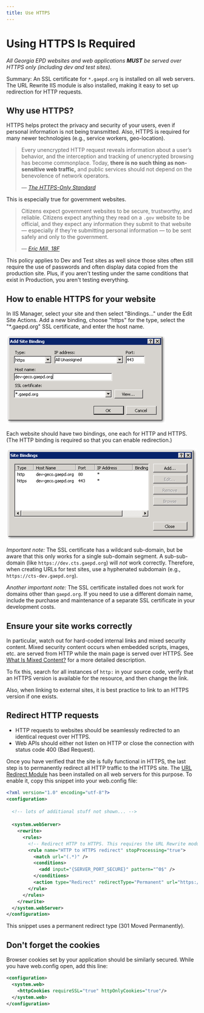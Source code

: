 ```yaml
---
title: Use HTTPS
---
```


# Using HTTPS Is Required

*All Georgia EPD websites and web applications **MUST** be served over HTTPS only (including dev and test sites).*

Summary: An SSL certificate for `*.gaepd.org` is installed on all web servers. The URL Rewrite IIS module is also installed, making it easy to set up redirection for HTTP requests.

## Why use HTTPS? 

HTTPS helps protect the privacy and security of your users, even if personal information is not being transmitted. Also, HTTPS is required for many newer technologies (e.g., service workers, geo-location).

> Every unencrypted HTTP request reveals information about a user’s behavior, and the interception and tracking of unencrypted browsing has become commonplace. Today, **there is no such thing as non-sensitive web traffic,** and public services should not depend on the benevolence of network operators.
> 
> — <cite>[The HTTPS-Only Standard](https://https.cio.gov/everything/)</cite>

This is especially true for government websites.

> Citizens expect government websites to be secure, trustworthy, and reliable. Citizens expect anything they read on a `.gov` website to be official, and they expect any information they submit to that website — especially if they’re submitting personal information — to be sent safely and only to the government.
>
> — <cite>[Eric Mill, 18F](https://18f.gsa.gov/2014/11/13/why-we-use-https-in-every-gov-website-we-make/)</cite>

This policy applies to Dev and Test sites as well since those sites often still require the use of passwords and often display data copied from the production site. Plus, if you aren't testing under the same conditions that exist in Production, you aren't testing everything.

## How to enable HTTPS for your website

In IIS Manager, select your site and then select "Bindings..." under the Edit Site Actions. Add a new binding, choose "https" for the type, select the "*.gaepd.org" SSL certificate, and enter the host name. 

![](https-add-binding.png)

Each website should have two bindings, one each for HTTP and HTTPS. (The HTTP binding is required so that you can enable redirection.)

![](https-bindings.png)

*Important note:* The SSL certificate has a wildcard sub-domain, but be aware that this only works for a single sub-domain segment. A sub-sub-domain (like `https://dev.cts.gaepd.org`) will *not* work correctly. Therefore, when creating URLs for test sites, use a hyphenated subdomain (e.g., `https://cts-dev.gaepd.org`).

*Another important note:* The SSL certificate installed does not work for domains other than `gaepd.org`. If you need to use a different domain name, include the purchase and maintenance of a separate SSL certificate in your development costs.

## Ensure your site works correctly

In particular, watch out for hard-coded internal links and mixed security content. Mixed security content occurs when embedded scripts, images, etc. are served from HTTP while the main page is served over HTTPS. See [What Is Mixed Content?](https://developers.google.com/web/fundamentals/security/prevent-mixed-content/what-is-mixed-content) for a more detailed description.

To fix this, search for all instances of `http:` in your source code, verify that an HTTPS version is available for the resource, and then change the
link.

Also, when linking to external sites, it is best practice to link to an HTTPS version if one exists.

## Redirect HTTP requests

* HTTP requests to websites should be seamlessly redirected to an identical request over HTTPS.
* Web APIs should either not listen on HTTP or close the connection with status code 400 (Bad Request).

Once you have verified that the site is fully functional in HTTPS, the last step is to permanently redirect all HTTP traffic to the HTTPS site. The [URL Redirect Module](https://docs.microsoft.com/en-us/iis/extensions/url-rewrite-module/using-the-url-rewrite-module) has been installed on all web servers for this purpose. To enable it, copy this snippet into your web.config file:

```xml
<?xml version="1.0" encoding="utf-8"?>
<configuration>

  <!-- lots of additional stuff not shown... -->
    
  <system.webServer>
    <rewrite>
      <rules>
        <!-- Redirect HTTP to HTTPS. This requires the URL Rewrite module to be installed in IIS. -->
        <rule name="HTTP to HTTPS redirect" stopProcessing="true">
          <match url="(.*)" />
          <conditions>
            <add input="{SERVER_PORT_SECURE}" pattern="^0$" />
          </conditions>
          <action type="Redirect" redirectType="Permanent" url="https://{HTTP_HOST}/{R:1}" />
        </rule>
      </rules>
    </rewrite>
  </system.webServer>
</configuration>
```

This snippet uses a permanent redirect type (301 Moved Permanently).

## Don't forget the cookies

Browser cookies set by your application should be similarly secured. While you have web.config open, add this line:

```xml
<configuration>
  <system.web>
    <httpCookies requireSSL="true" httpOnlyCookies="true"/>
  </system.web>
</configuration>
```